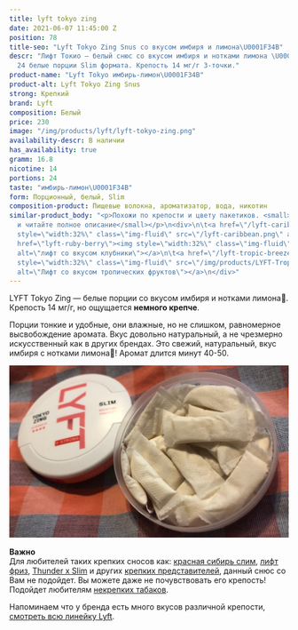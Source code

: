 ```yaml
---
title: lyft tokyo zing
date: 2021-06-07 11:45:00 Z
position: 78
title-seo: "Lyft Tokyo Zing Snus со вкусом имбиря и лимона\U0001F34B"
descr: "Лифт Токио — белый снюс со вкусом имбиря и нотками лимона \U0001F34B. В банке
  24 белые порции Slim формата. Крепость 14 мг/г 3-точки."
product-name: "Lyft Tokyo имбирь-лимон\U0001F34B"
product-alt: Lyft Tokyo Zing Snus
strong: Крепкий
brand: Lyft
composition: Белый
price: 230
image: "/img/products/lyft/lyft-tokyo-zing.png"
availability-descr: В наличии
has_availability: true
gramm: 16.8
nicotine: 14
portions: 24
taste: "имбирь-лимон\U0001F34B"
form: Порционный, белый, Slim
composition-product: Пищевые волокна, ароматизатор, вода, никотин
similar-product_body: "<p>Похожи по крепости и цвету пакетиков. <small>Жмите на картинки
  и читайте полное описание</small></p>\n<div>\n\t<a href=\"/lyft-caribbean-spirit\"><img
  style=\"width:32%\" class=\"img-fluid\" src=\"/lyft-caribbean.png\" alt=\"Лифт карибы\"></a>\n\t<a
  href=\"lyft-ruby-berry\"><img style=\"width:32%\" class=\"img-fluid\" src=\"/img/products/lyft-ruby-berry-slim-all-white.jpg\"
  alt=\"лифт со вкусом клубники\"></a>\n\t<a href=\"/lyft-tropic-breeze-slim-all-white\"><img
  style=\"width:32%\" class=\"img-fluid\" src=\"/img/products/LYFT-Tropic-Breeze-Slim-All-White.jpg\"
  alt=\"Лифт со вкусом тропических фруктов\"></a>\n</div>"
---
```


LYFT Tokyo Zing — белые порции со вкусом имбиря и нотками лимона🍋. Крепость 14 мг/г, но ощущается **немного крепче**. 

Порции тонкие и удобные, они влажные, но не слишком, равномерное высвобождение аромата. Вкус довольно натуральный, а не чрезмерно искусственный как в других брендах. Это свежий, натуральный, вкус имбиря с нотками лимона🍋! Аромат длится минут 40-50. 

<div class="mb-3">
<img class="img-fluid" src="/img/products/lyft/lyft-tokyo-open.jpg" alt="Лифт токио со вкусом имбиря и лимона">
</div>

<b>Важно</b><br>
Для любителей таких крепких сносов как: [красная сибирь слим](/siberia-white-dry-slim), [лифт фриз](/lyft-x-strong-freeze-slim-white), [Thunder x Slim](/thunder-x-slim-white-dry) и других [крепких представителей](/ultra-strong), данный снюс со Вам не подойдет. Вы можете даже не почувствовать его крепость!
Подойдет любителям [некрепких табаков](/low-strong). 

Напоминаем что у бренда есть много вкусов различной крепости, [смотреть всю линейку Lyft](/lyft).